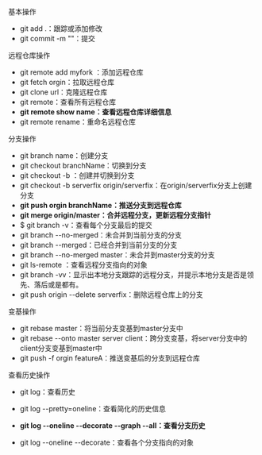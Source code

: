 基本操作

- git add .：跟踪或添加修改
- git commit -m ""：提交

远程仓库操作

- git remote add myfork <url>：添加远程仓库
- git fetch orgin：拉取远程仓库
- git clone url：克隆远程仓库
- git remote：查看所有远程仓库
- **git remote show name：查看远程仓库详细信息**
- git remote rename：重命名远程仓库

分支操作

- git branch name：创建分支
- git checkout branchName：切换到分支
- git checkout -b <newbranchname>：创建并切换到分支
- git checkout -b serverfix origin/serverfix：在origin/serverfix分支上创建分支
- **git push orgin branchName：推送分支到远程仓库**
- **git merge origin/master：合并远程分支，更新远程分支指针**
- $ git branch -v：查看每个分支最后的提交
- git branch --no-merged：未合并到当前分支的分支
- git branch --merged：已经合并到当前分支的分支
- git branch --no-merged master：未合并到master分支的分支
- git ls-remote <remote>：查看远程分支指向的对象
- git branch -vv：显示出本地分支跟踪的远程分支，并提示本地分支是否是领先、落后或是都有。
- git push origin --delete serverfix：删除远程仓库上的分支

变基操作

- git rebase master：将当前分支变基到master分支中
- git rebase --onto master server client：跨分支变基，将server分支中的client分支变基到master中
-  git push -f orgin featureA：推送变基后的分支到远程仓库

查看历史操作

- git log：查看历史
- git log --pretty=oneline：查看简化的历史信息

- **git log --oneline --decorate --graph --all：查看分支历史**
- git log --oneline --decorate：查看各个分支指向的对象


